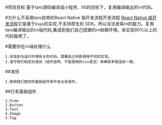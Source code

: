 #项目目标
    基于taro源码编译成小程序、h5的目标下，复用编译输出的rn代码。

#为什么不采用taro自带的React Native 端开发流程开发流程
    [React Native 端开发流程](https://nervjs.github.io/taro/docs/react-native.html)它是基于`Expo`的实现,不支持原生的 SDK。所以没法发挥rn的能力。复用taro编译输出的rn端代码,集成到我们自己搭建的rn依赖环境，来实现90%以上的代码服用了。


#需要你在rn端处理什么

    1.涉及到与运行环境有关的代码，需要自己判断调用不同的实现。
    2.准守我们制定的准则（组件结构、不能使用的css语法）来确保多端渲染一致。

##准则

    1.使用我们提供的基础组件来开发业务组件。

##已有基础组件
    
    1.View
    2.Button
    3.Text
    4.Image
    5.Tag